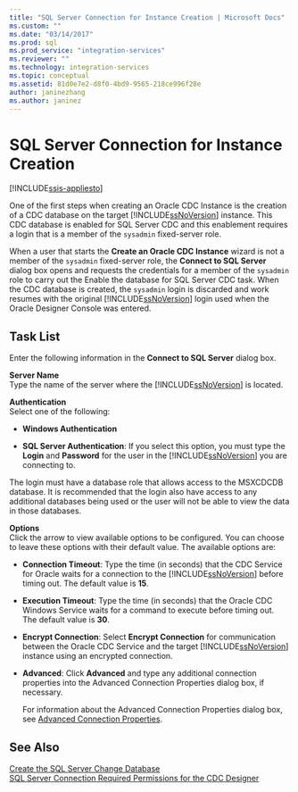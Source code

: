 ```yaml
---
title: "SQL Server Connection for Instance Creation | Microsoft Docs"
ms.custom: ""
ms.date: "03/14/2017"
ms.prod: sql
ms.prod_service: "integration-services"
ms.reviewer: ""
ms.technology: integration-services
ms.topic: conceptual
ms.assetid: 81d0e7e2-d8f0-4bd9-9565-218ce996f28e
author: janinezhang
ms.author: janinez
---
```

# SQL Server Connection for Instance Creation

[!INCLUDE[ssis-appliesto](../../includes/ssis-appliesto-ssvrpluslinux-asdb-asdw-xxx.md)]


  One of the first steps when creating an Oracle CDC Instance is the creation of a CDC database on the target [!INCLUDE[ssNoVersion](../../includes/ssnoversion-md.md)] instance. This CDC database is enabled for SQL Server CDC and this enablement requires a login that is a member of the `sysadmin` fixed-server role.  
  
 When a user that starts the **Create an Oracle CDC Instance** wizard is not a member of the `sysadmin` fixed-server role, the **Connect to SQL Server** dialog box opens and requests the credentials for a member of the `sysadmin` role to carry out the Enable the database for SQL Server CDC task. When the CDC database is created, the `sysadmin` login is discarded and work resumes with the original [!INCLUDE[ssNoVersion](../../includes/ssnoversion-md.md)] login used when the Oracle Designer Console was entered.  
  
## Task List  
 Enter the following information in the **Connect to SQL Server** dialog box.  
  
 **Server Name**  
 Type the name of the server where the [!INCLUDE[ssNoVersion](../../includes/ssnoversion-md.md)] is located.  
  
 **Authentication**  
 Select one of the following:  
  
-   **Windows Authentication**  
  
-   **SQL Server Authentication**: If you select this option, you must type the **Login** and **Password** for the user in the [!INCLUDE[ssNoVersion](../../includes/ssnoversion-md.md)] you are connecting to.  
  
 The login must have a database role that allows access to the MSXCDCDB database. It is recommended that the login also have access to any additional databases being used or the user will not be able to view the data in those databases.  
  
 **Options**  
 Click the arrow to view available options to be configured. You can choose to leave these options with their default value. The available options are:  
  
-   **Connection Timeout**: Type the time (in seconds) that the CDC Service for Oracle waits for a connection to the [!INCLUDE[ssNoVersion](../../includes/ssnoversion-md.md)] before timing out. The default value is **15**.  
  
-   **Execution Timeout**: Type the time (in seconds) that the Oracle CDC Windows Service waits for a command to execute before timing out. The default value is **30**.  
  
-   **Encrypt Connection**: Select **Encrypt Connection** for communication between the Oracle CDC Service and the target [!INCLUDE[ssNoVersion](../../includes/ssnoversion-md.md)] instance using an encrypted connection.  
  
-   **Advanced**: Click **Advanced** and type any additional connection properties into the Advanced Connection Properties dialog box, if necessary.  
  
     For information about the Advanced Connection Properties dialog box, see [Advanced Connection Properties](../../integration-services/change-data-capture/advanced-connection-properties.md).  
  
## See Also  
 [Create the SQL Server Change Database](../../integration-services/change-data-capture/create-the-sql-server-change-database.md)   
 [SQL Server Connection Required Permissions for the CDC Designer](../../integration-services/change-data-capture/sql-server-connection-required-permissions-for-the-cdc-designer.md)  
  
  

